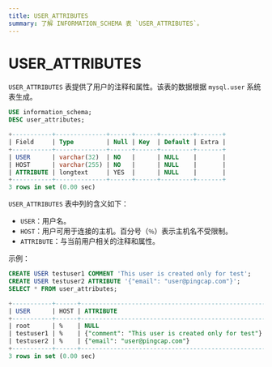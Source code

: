 ```yaml
---
title: USER_ATTRIBUTES
summary: 了解 INFORMATION_SCHEMA 表 `USER_ATTRIBUTES`。
---
```


# USER_ATTRIBUTES

`USER_ATTRIBUTES` 表提供了用户的注释和属性。该表的数据根据 `mysql.user` 系统表生成。

```sql
USE information_schema;
DESC user_attributes;
```

```sql
+-----------+--------------+------+------+---------+-------+
| Field     | Type         | Null | Key  | Default | Extra |
+-----------+--------------+------+------+---------+-------+
| USER      | varchar(32)  | NO   |      | NULL    |       |
| HOST      | varchar(255) | NO   |      | NULL    |       |
| ATTRIBUTE | longtext     | YES  |      | NULL    |       |
+-----------+--------------+------+------+---------+-------+
3 rows in set (0.00 sec)
```

`USER_ATTRIBUTES` 表中列的含义如下：

* `USER`：用户名。
* `HOST`：用户可用于连接的主机。百分号（`％`）表示主机名不受限制。
* `ATTRIBUTE`：与当前用户相关的注释和属性。

示例：

```sql
CREATE USER testuser1 COMMENT 'This user is created only for test';
CREATE USER testuser2 ATTRIBUTE '{"email": "user@pingcap.com"}';
SELECT * FROM user_attributes;
```

```sql
+-----------+------+---------------------------------------------------+
| USER      | HOST | ATTRIBUTE                                         |
+-----------+------+---------------------------------------------------+
| root      | %    | NULL                                              |
| testuser1 | %    | {"comment": "This user is created only for test"} |
| testuser2 | %    | {"email": "user@pingcap.com"}                     |
+-----------+------+---------------------------------------------------+
3 rows in set (0.00 sec)
```

